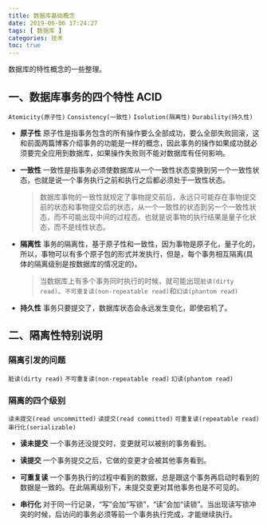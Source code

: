 ```yaml
---
title: 数据库基础概念
date: 2019-06-06 17:24:27
tags: [ 数据库 ]
categories: 技术
toc: true
---
```


数据库的特性概念的一些整理。
<!-- more -->

## 一、数据库事务的四个特性 ACID

`Atomicity(原子性)` `Consistency(一致性)` `Isolution(隔离性)` `Durability(持久性)`

- **原子性**
  原子性是指事务包含的所有操作要么全部成功，要么全部失败回滚，这和前面两篇博客介绍事务的功能是一样的概念，因此事务的操作如果成功就必须要完全应用到数据库，如果操作失败则不能对数据库有任何影响。

- **一致性**
  一致性是指事务必须使数据库从一个一致性状态变换到另一个一致性状态，也就是说一个事务执行之前和执行之后都必须处于一致性状态。
  > 数据库事物的一致性就规定了事物提交前后，永远只可能存在事物提交前的状态和事物提交后的状态，从一个一致性的状态到另一个一致性状态，而不可能出现中间的过程态。也就是说事物的执行结果是量子化状态，而不是线性状态。

- **隔离性**
  事务的隔离性，基于原子性和一致性，因为事物是原子化，量子化的，所以，事物可以有多个原子包的形式并发执行，但是，每个事务相互隔离(具体的隔离级别是按数据库的情况定的)。
  > 当数据库上有多个事务同时执行的时候，就可能出现`脏读(dirty read)`、`不可重复读(non-repeatable read)`和`幻读(phantom read)`

- **持久性**
  事务只要提交了，数据库状态会永远发生变化，即使宕机了。

## 二、隔离性特别说明

### 隔离引发的问题

`脏读(dirty read)` `不可重复读(non-repeatable read)` `幻读(phantom read)`

### 隔离的四个级别

`读未提交(read uncommitted)` `读提交(read committed)` `可重复读(repeatable read)` `串行化(serializable)`
  
- **读未提交**
  一个事务还没提交时，变更就可以被别的事务看到。

- **读提交**
  一个事务提交之后，它做的变更才会被其他事务看到。

- **可重复读**
  一个事务执行的过程中看到的数据，总是跟这个事务再启动时看到的数据是一致的。在此隔离级别下，未提交变更对其他事务也是不可见的。

- **串行化**
  对于同一行记录，“写”会加“写锁”，“读”会加“读锁”。当出现读写锁冲突的时候，后访问的事务必须等前一个事务执行完成，才能继续执行。
